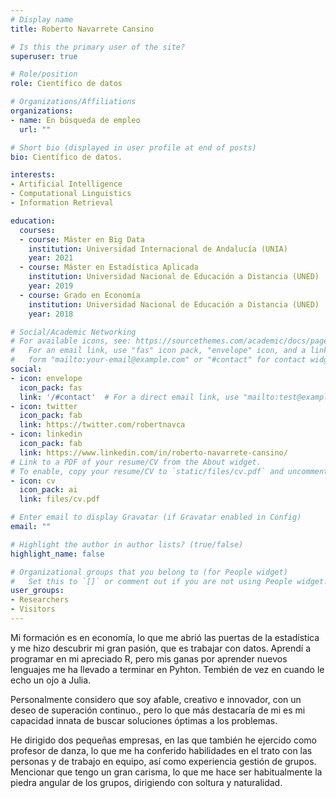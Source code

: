```yaml
---
# Display name
title: Roberto Navarrete Cansino

# Is this the primary user of the site?
superuser: true

# Role/position
role: Científico de datos

# Organizations/Affiliations
organizations:
- name: En búsqueda de empleo
  url: ""

# Short bio (displayed in user profile at end of posts)
bio: Científico de datos.

interests:
- Artificial Intelligence
- Computational Linguistics
- Information Retrieval

education:
  courses:
  - course: Máster en Big Data
    institution: Universidad Internacional de Andalucía (UNIA)
    year: 2021
  - course: Máster en Estadística Aplicada
    institution: Universidad Nacional de Educación a Distancia (UNED)
    year: 2019
  - course: Grado en Economía
    institution: Universidad Nacional de Educación a Distancia (UNED)
    year: 2018

# Social/Academic Networking
# For available icons, see: https://sourcethemes.com/academic/docs/page-builder/#icons
#   For an email link, use "fas" icon pack, "envelope" icon, and a link in the
#   form "mailto:your-email@example.com" or "#contact" for contact widget.
social:
- icon: envelope
  icon_pack: fas
  link: '/#contact'  # For a direct email link, use "mailto:test@example.org".
- icon: twitter
  icon_pack: fab
  link: https://twitter.com/robertnavca
- icon: linkedin
  icon_pack: fab
  link: https://www.linkedin.com/in/roberto-navarrete-cansino/
# Link to a PDF of your resume/CV from the About widget.
# To enable, copy your resume/CV to `static/files/cv.pdf` and uncomment the lines below.
- icon: cv
  icon_pack: ai
  link: files/cv.pdf

# Enter email to display Gravatar (if Gravatar enabled in Config)
email: ""

# Highlight the author in author lists? (true/false)
highlight_name: false

# Organizational groups that you belong to (for People widget)
#   Set this to `[]` or comment out if you are not using People widget.
user_groups:
- Researchers
- Visitors
---
```


Mi formación es en economía, lo que me abrió las puertas de la estadística y me hizo descubrir mi gran pasión, que es trabajar con datos. Aprendí a programar en mi apreciado R, pero mis ganas por aprender nuevos lenguajes me ha llevado a terminar en Pyhton. Tembién de vez en cuando le echo un ojo a Julia.

Personalmente considero que soy afable, creativo e innovador, con un deseo de superación continuo., pero lo que más destacaría de mi es mi capacidad innata de buscar soluciones óptimas a los problemas.

He dirigido dos pequeñas empresas, en las que también he ejercido como profesor de danza, lo que me ha conferido habilidades en el trato con las personas y de trabajo en equipo, así como experiencia gestión de grupos. Mencionar que tengo un gran carisma, lo que me hace ser habitualmente la piedra angular de los grupos, dirigiendo con soltura y naturalidad.

